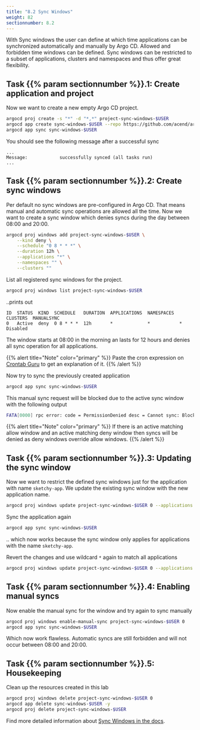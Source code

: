```yaml
---
title: "8.2 Sync Windows"
weight: 82
sectionnumber: 8.2
---
```


With Sync windows the user can define at which time applications can be synchronized automatically and manually by Argo CD. Allowed and forbidden time windows can be defined. Sync windows can be restricted to a subset of applications, clusters and namespaces and thus offer great flexibility.


## Task {{% param sectionnumber %}}.1: Create application and project

Now we want to create a new empty Argo CD project.

```bash
argocd proj create -s "*" -d "*,*" project-sync-windows-$USER
argocd app create sync-windows-$USER --repo https://github.com/acend/argocd-training-examples.git --path 'example-app' --dest-server https://kubernetes.default.svc --dest-namespace $USER --project project-sync-windows-$USER
argocd app sync sync-windows-$USER
```

You should see the following message after a successful sync

```
...
Message:            successfully synced (all tasks run)
...
```


## Task {{% param sectionnumber %}}.2: Create sync windows

Per default no sync windows are pre-configured in Argo CD. That means manual and automatic sync operations are allowed all the time. Now we want to create a sync window which denies syncs during the day between 08:00 and 20:00.


```bash
argocd proj windows add project-sync-windows-$USER \
    --kind deny \
    --schedule "0 8 * * *" \
    --duration 12h \
    --applications "*" \
    --namespaces "" \
    --clusters ""
```

List all registered sync windows for the project.

```bash
argocd proj windows list project-sync-windows-$USER
```

..prints out

```
ID  STATUS  KIND  SCHEDULE   DURATION  APPLICATIONS  NAMESPACES  CLUSTERS  MANUALSYNC
0   Active  deny  0 8 * * *  12h       *             *           *         Disabled
```
The window starts at 08:00 in the morning an lasts for 12 hours and denies all sync operation for all applications.

{{% alert title="Note" color="primary" %}}
Paste the cron expression on [Crontab Guru](https://crontab.guru/#0_8_*_*_*) to get an explanation of it.
{{% /alert %}}

Now try to sync the previously created application

```bash
argocd app sync sync-windows-$USER
```

This manual sync request will be blocked due to the active sync window with the following output
```bash
FATA[0000] rpc error: code = PermissionDenied desc = Cannot sync: Blocked by sync window
```

{{% alert title="Note" color="primary" %}}
If there is an active matching allow window and an active matching deny window then syncs will be denied as deny windows override allow windows.
{{% /alert %}}


## Task {{% param sectionnumber %}}.3: Updating the sync window

Now we want to restrict the defined sync windows just for the application with name `sketchy-app`. We update the existing sync window with the new application name.

```bash
argocd proj windows update project-sync-windows-$USER 0 --applications "sketchy-app"
```

Sync the application again
```bash
argocd app sync sync-windows-$USER
```

.. which now works because the sync window only applies for applications with the name `sketchy-app`.

Revert the changes and use wildcard `*` again to match all applications

```bash
argocd proj windows update project-sync-windows-$USER 0 --applications "*"
```


## Task {{% param sectionnumber %}}.4: Enabling manual syncs

Now enable the manual sync for the window and try again to sync manually

```bash
argocd proj windows enable-manual-sync project-sync-windows-$USER 0
argocd app sync sync-windows-$USER
```

Which now work flawless. Automatic syncs are still forbidden and will not occur between 08:00 and 20:00.


## Task {{% param sectionnumber %}}.5: Housekeeping

Clean up the resources created in this lab

```bash
argocd proj windows delete project-sync-windows-$USER 0
argocd app delete sync-windows-$USER -y
argocd proj delete project-sync-windows-$USER
```

Find more detailed information about [Sync Windows in the docs](https://argoproj.github.io/argo-cd/user-guide/sync_windows/#sync-windows).
